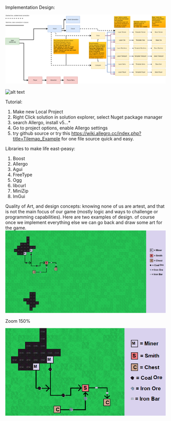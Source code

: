 
Implementation Design:

![alt text](https://github.com/theisen1337/LogicCapStone/blob/master/CapstoneDesign.png)


![alt text](https://docs.google.com/document/d/1xvlc74hTfMPqlZOmGtpDKRI4gGFwifOWOZ6zyVGQBeM/edit?usp=sharing)

Tutorial:

1. Make new Local Project
2. Right Click solution in solution explorer, select Nuget package manager
3. search Allergo, install v5.*.*.*
4. Go to project options, enable Allergo settings
5. try github source or try this  https://wiki.allegro.cc/index.php?title=Tilemap_Example
   for one file source quick and easy.
   
Libraries to make life east-peasy:

1. Boost
2. Allergo
3. Agui
4. FreeType
5. Ogg
6. libcurl
7. MiniZip
8. ImGui
	
   
Quality of Art, and design concepts:
knowing none of us are artest, and that is not the main focus of our game (mostly logic and ways to challenge or programming capabilities).
   Here are two examples of design. of course once we implement everything else we can go back and draw some art for the game.
   ![alt text](https://github.com/theisen1337/LogicCapStone/blob/master/Template%20full.png?raw=true)
   
   Zoom 150%
 
 ![alt text](https://github.com/theisen1337/LogicCapStone/blob/master/smallzoom.png?raw=true)